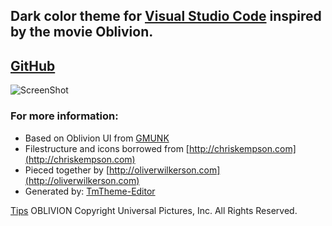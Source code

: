 ## Dark color theme for [Visual Studio Code](http://code.visualstudio.com/) inspired by the movie Oblivion.

## [GitHub](https://github.com/timdang/tech49_theme)

![ScreenShot](https://raw.githubusercontent.com/timdang/tech49_theme/master/theme.png)

### For more information:
* Based on Oblivion UI from [GMUNK](http://work.gmunk.com/OBLIVION-GFX)
* Filestructure and icons borrowed from [http://chriskempson.com](http://chriskempson.com)
* Pieced together by [http://oliverwilkerson.com](http://oliverwilkerson.com)
* Generated by: [TmTheme-Editor](http://tmtheme-editor.herokuapp.com)

[Tips](https://patreon.com/user?u=5159161)
OBLIVION Copyright Universal Pictures, Inc. All Rights Reserved.